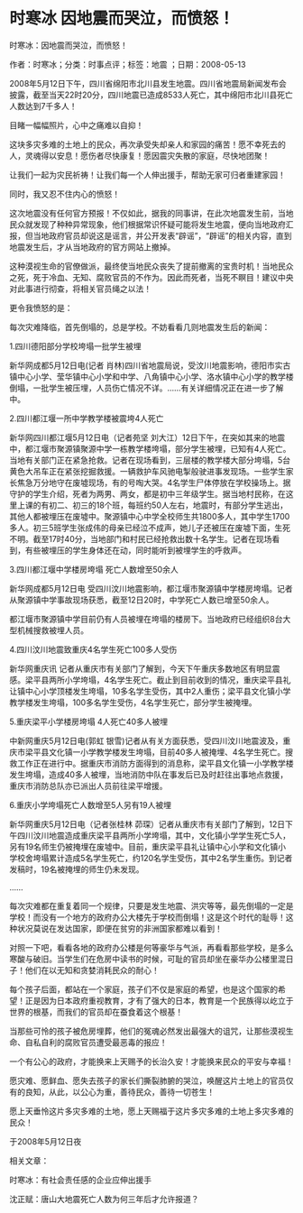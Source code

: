 # 时寒冰  因地震而哭泣，而愤怒！  
  
时寒冰：因地震而哭泣，而愤怒！  
作者：时寒冰；分类：时事点评；标签：地震 ；日期：2008-05-13  
2008年5月12日下午，四川省绵阳市北川县发生地震。四川省地震局新闻发布会披露，截至当天22时20分，四川地震已造成8533人死亡，其中绵阳市北川县死亡人数达到7千多人！  
目睹一幅幅照片，心中之痛难以自抑！  
这块多灾多难的土地上的民众，再次承受失却亲人和家园的痛苦！愿不幸死去的人，灵魂得以安息！愿伤者尽快康复！愿因震灾失散的家庭，尽快地团聚！  
让我们一起为灾民祈祷！让我们每一个人伸出援手，帮助无家可归者重建家园！  
同时，我又忍不住内心的愤怒！  
这次地震没有任何官方预报！不仅如此，据我的同事讲，在此次地震发生前，当地民众就发现了种种异常现象，他们根据常识怀疑可能将发生地震，便向当地政府汇报，但当地政府官员却说这是谣言，并公开发表“辟谣”，“辟谣”的相关内容，直到地震发生后，才从当地政府的官方网站上撤掉。  
这种漠视生命的官僚做派，最终使当地民众丧失了提前撤离的宝贵时机！当地民众之死，死于冷血、无知、腐败官员的不作为。因此而死者，当死不瞑目！建议中央对此事进行彻查，将相关官员绳之以法！  
更令我愤怒的是：  
每次灾难降临，首先倒塌的，总是学校。不妨看看几则地震发生后的新闻：  
1.四川德阳部分学校垮塌一批学生被埋  
新华网成都5月12日电(记者 肖林)四川省地震局说，受汶川地震影响，德阳市实古镇中心小学、莹华镇中心小学和中学、八角镇中心小学、洛水镇中心小学的教学楼倒塌，一批学生被压埋，人员伤亡情况不详。……有关详细情况正在进一步了解中。  
2.四川都江堰一所中学教学楼被震垮4人死亡  
新华网四川都江堰5月12日电（记者苑坚 刘大江）12日下午，在突如其来的地震中，都江堰市聚源镇聚源中学一栋教学楼垮塌，部分学生被埋，已知有4人死亡。当地有关部门正在紧急抢救。记者在现场看到，三层楼的教学楼大部分垮塌，5台黄色大吊车正在紧张挖掘救援。一辆救护车风驰电掣般驶进事发现场。一些学生家长焦急万分地守在废墟现场，有的号啕大哭。4名学生尸体停放在学校操场上。据守护的学生介绍，死者为两男、两女，都是初中三年级学生。据当地村民称，在这里上课的有初二、初三的18个班，每班约50人左右，地震时，有部分学生逃出，其他人都被埋压在废墟中。聚源镇中心中学全校师生共1800多人，其中学生1700多人。初三5班学生张成伟的母亲已经泣不成声，她儿子还被压在废墟下面，生死不明。截至17时40分，当地部门和村民已经抢救出数十名学生。记者在现场看到，有些被埋压的学生身体还在动，同时能听到被埋学生的呼救声。  
3.四川都江堰中学楼房垮塌 死亡人数增至50余人  
新华网成都5月12日电 受四川汶川地震影响，都江堰市聚源镇中学楼房垮塌。记者从聚源镇中学事故现场获悉，截至12日20时，中学死亡人数已增至50余人。  
都江堰市聚源镇中学目前仍有人员被埋在垮塌的楼房下。当地政府已经组织8台大型机械搜救被埋人员。  
4.四川汶川地震致重庆4名学生死亡100多人受伤  
新华网重庆讯 记者从重庆市有关部门了解到，今天下午重庆多数地区有明显震感。梁平县两所小学垮塌，4名学生死亡。截止到目前收到的情况，重庆梁平县礼让镇中心小学顶楼发生垮塌，10多名学生受伤，其中2人重伤；梁平县文化镇小学教学楼发生垮塌，100多名学生受伤，4名学生死亡，部分学生被掩埋。  
5.重庆梁平小学楼房垮塌 4人死亡40多人被埋  
中新网重庆5月12日电(郭虹 银雪)记者从有关方面获悉，受四川汶川地震波及，重庆市梁平县文化镇一小学教学楼发生垮塌，目前40多人被掩埋、4名学生死亡。搜救工作正在进行中。据重庆市消防方面得到的消息称，梁平县文化镇一小学教学楼发生垮塌，造成40多人被埋，当地消防中队在事发后已及时赶往出事地点救援，重庆市消防总队亦已派出人员前往梁平增援。  
6.重庆小学垮塌死亡人数增至5人另有19人被埋  
新华网重庆5月12日电（记者张桂林 茆琛）记者从重庆市有关部门了解到，12日下午四川汶川地震造成重庆梁平县两所小学垮塌，其中，文化镇小学学生死亡5人，另有19名师生仍被掩埋在废墟中。目前，重庆梁平县礼让镇中心小学和文化镇小学校舍垮塌累计造成5名学生死亡，约120名学生受伤，其中2名学生重伤。到记者发稿时，19名被掩埋的师生仍未发现。  
……  
每次灾难都在重复着同一个规律，只要是发生地震、洪灾等等，最先倒塌的一定是学校！而没有一个地方的政府办公大楼先于学校而倒塌！这是这个时代的耻辱！这种状况莫说在发达国家，即便在贫穷的非洲国家都难以看到！  
对照一下吧，看看各地的政府办公楼是何等豪华与气派，再看看那些学校，是多么寒酸与破旧。当学生们在危房中读书的时候，可耻的官员却坐在豪华办公楼里混日子！他们在以无知和贪婪消耗民众的耐心！  
每个孩子后面，都站在一个家庭，孩子们不仅是家庭的希望，也是这个国家的希望！正是因为日本政府重视教育，才有了强大的日本，教育是一个民族得以屹立于世界的根基，而我们的官员却在蚕食着这个根基！  
当那些可怜的孩子被危房埋葬，他们的冤魂必然发出最强大的诅咒，让那些漠视生命、自私自利的腐败官员遭受最恶毒的报应！  
一个有公心的政府，才能换来上天赐予的长治久安！才能换来民众的平安与幸福！  
愿灾难、愿鲜血、愿失去孩子的家长们撕裂肺腑的哭泣，唤醒这片土地上的官员仅有的良知，从此，以公心为重，善待民众，善待一切苍生！  
愿上天垂怜这片多灾多难的土地，愿上天赐福于这片多灾多难的土地上多灾多难的民众！  
于2008年5月12日夜  
  
相关文章：  
时寒冰：有社会责任感的企业应伸出援手  
沈正赋：唐山大地震死亡人数为何三年后才允许报道？
